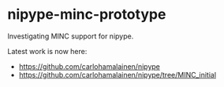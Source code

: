 nipype-minc-prototype
=====================

Investigating MINC support for nipype.

Latest work is now here:

* https://github.com/carlohamalainen/nipype
* https://github.com/carlohamalainen/nipype/tree/MINC_initial
